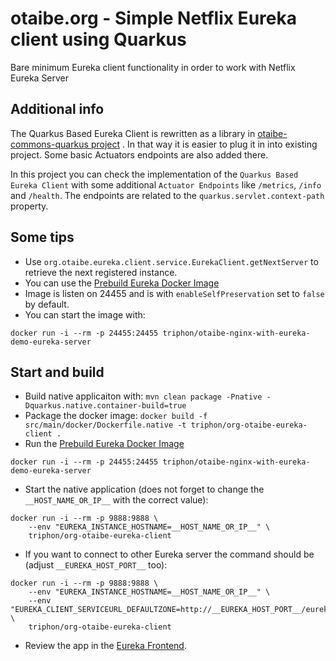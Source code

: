 # otaibe.org - Simple Netflix Eureka client using Quarkus

Bare minimum Eureka client functionality in order to work with Netflix Eureka Server

## Additional info
The Quarkus Based Eureka Client is rewritten as a library in [otaibe-commons-quarkus project](https://github.com/tpenakov/otaibe-commons-quarkus) .
In that way it is easier to plug it in into existing project. Some basic Actuators endpoints are also added there. 

In this project you can check the implementation of the `Quarkus Based Eureka Client` with some additional `Actuator Endpoints` like `/metrics`, `/info` and `/health`. The endpoints are related to the `quarkus.servlet.context-path` property.

## Some tips
* Use ``org.otaibe.eureka.client.service.EurekaClient.getNextServer`` to retrieve the next registered instance.
* You can use the [Prebuild Eureka Docker Image](https://hub.docker.com/repository/docker/triphon/otaibe-nginx-with-eureka-demo-eureka-server)
* Image is listen on 24455 and is with `enableSelfPreservation` set to `false` by default.
* You can start the image with:
```
docker run -i --rm -p 24455:24455 triphon/otaibe-nginx-with-eureka-demo-eureka-server
``` 

## Start and build
* Build native applicaiton with: `mvn clean package -Pnative -Dquarkus.native.container-build=true`
* Package the docker image: `docker build -f src/main/docker/Dockerfile.native -t triphon/org-otaibe-eureka-client .`
* Run the [Prebuild Eureka Docker Image](https://hub.docker.com/repository/docker/triphon/otaibe-nginx-with-eureka-demo-eureka-server)
```
docker run -i --rm -p 24455:24455 triphon/otaibe-nginx-with-eureka-demo-eureka-server
``` 
* Start the native application (does not forget to change the `__HOST_NAME_OR_IP__` with the correct value): 
```
docker run -i --rm -p 9888:9888 \
    --env "EUREKA_INSTANCE_HOSTNAME=__HOST_NAME_OR_IP__" \
    triphon/org-otaibe-eureka-client
```
* If you want to connect to other Eureka server the command should be (adjust `__EUREKA_HOST_PORT__` too):
```
docker run -i --rm -p 9888:9888 \
    --env "EUREKA_INSTANCE_HOSTNAME=__HOST_NAME_OR_IP__" \
    --env "EUREKA_CLIENT_SERVICEURL_DEFAULTZONE=http://__EUREKA_HOST_PORT__/eureka/" \
    triphon/org-otaibe-eureka-client
```
* Review the app in the [Eureka Frontend](http://localhost:24455/).

 
